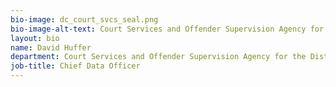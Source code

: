 ```yaml
---
bio-image: dc_court_svcs_seal.png
bio-image-alt-text: Court Services and Offender Supervision Agency for the District of Columbia
layout: bio
name: David Huffer
department: Court Services and Offender Supervision Agency for the District of Columbia
job-title: Chief Data Officer
---
```

